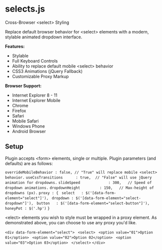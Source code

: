 selects.js
==========

Cross-Browser &lt;select> Styling

Replace default browser behavior for &lt;select> elements with a modern, stylable animated dropdown interface.

**Features:**

* Stylable
* Full Keyboard Controls
* Ability to replace default mobile &lt;select> behavior
* CSS3 Animations (jQuery Fallback)
* Customizable Proxy Markup

**Browser Support:**

* Internet Explorer 8 - 11
* Internet Explorer Mobile
* Chrome
* Firefox
* Safari
* Mobile Safari
* Windows Phone
* Android Browser

Setup
-----

Plugin accepts &lt;form> elements, single or multiple. Plugin parameters (and defaults) are as follows:

`overrideMobileBehavior : false, // "True" will replace mobile <select> behavior.`
`useCssTransitions      : true,  // "False" will use jQuery animation for dropdowns.` 
`slideSpeed             : 300,   // Speed of dropdown animations.`
`dropdownHeight         : 150,   // Max-height of dropdowns (px).`
`proxy : {`
` select   : $('[data-form-element="select"]'),`
` dropdown : $('[data-form-element="select-dropdown"]'),`
` button   : $('[data-form-element="select-button"]'),`
` honeyPot : $('.hp')`
`}`

&lt;elect> elements you wish to style must be wrapped in a proxy element. As demonstrated above, you can choose to use any proxy you'd like.  

`<div data-form-element="select">`
` <select>`
` <option value="01">Option 01</option>`
` <option value="02">Option 02</option>`
` <option value="03">Option 03</option>`
` </select>`
`</div>`





